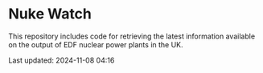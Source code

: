 # Nuke Watch

This repository includes code for retrieving the latest information available on the output of EDF nuclear power plants in the UK.

Last updated: 2024-11-08 04:16